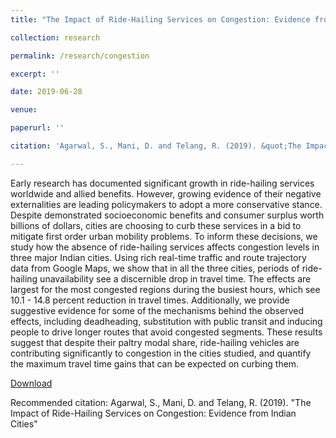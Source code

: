 ```yaml
---
title: "The Impact of Ride-Hailing Services on Congestion: Evidence from Indian Cities"

collection: research

permalink: /research/congestion

excerpt: ''

date: 2019-06-28

venue:

paperurl: ''

citation: 'Agarwal, S., Mani, D. and Telang, R. (2019). &quot;The Impact of Ride-Hailing Services on Congestion: Evidence from Indian Cities.&quot;'

---
```


Early research has documented significant growth in ride-hailing services worldwide and allied benefits. However, growing evidence of their negative externalities are leading policymakers to adopt a more conservative stance. Despite demonstrated socioeconomic benefits and consumer surplus worth billions of dollars, cities are choosing to curb these services in a bid to mitigate first order urban mobility problems. To inform these decisions, we study how the absence of ride-hailing services affects congestion levels in three major Indian cities. Using rich real-time traffic and route trajectory data from Google Maps, we show that in all the three cities, periods of ride-hailing unavailability see a discernible drop in travel time. The effects are largest for the most congested regions during the busiest hours, which see 10.1 - 14.8 percent reduction in travel times. Additionally, we provide suggestive evidence for some of the mechanisms behind the observed effects, including deadheading, substitution with public transit and inducing people to drive longer routes that avoid congested segments. These results suggest that despite their paltry modal share, ride-hailing vehicles are contributing significantly to congestion in the cities studied, and quantify the maximum travel time gains that can be expected on curbing them.

[Download](https://privpapers.ssrn.com/sol3/papers.cfm?abstract_id=3410623)

Recommended citation: Agarwal, S., Mani, D. and Telang, R. (2019). "The Impact of Ride-Hailing Services on Congestion: Evidence from Indian Cities"
